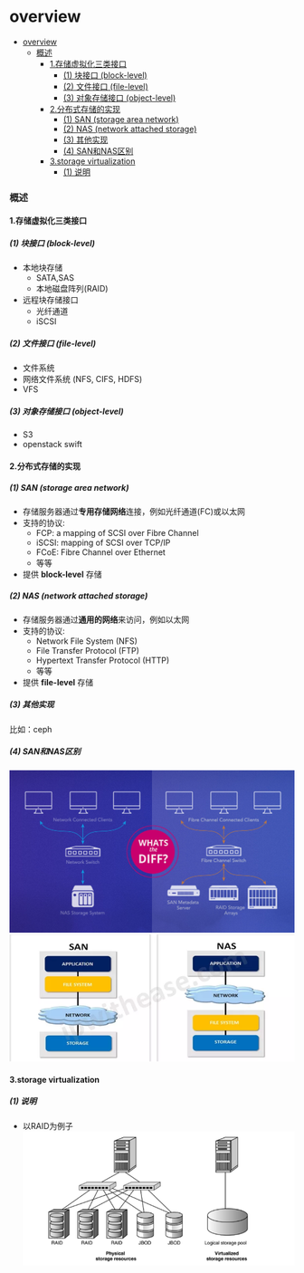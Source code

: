 # overview


<!-- @import "[TOC]" {cmd="toc" depthFrom=1 depthTo=6 orderedList=false} -->

<!-- code_chunk_output -->

- [overview](#overview)
    - [概述](#概述)
      - [1.存储虚拟化三类接口](#1存储虚拟化三类接口)
        - [(1) 块接口 (block-level)](#1-块接口-block-level)
        - [(2) 文件接口 (file-level)](#2-文件接口-file-level)
        - [(3) 对象存储接口 (object-level)](#3-对象存储接口-object-level)
      - [2.分布式存储的实现](#2分布式存储的实现)
        - [(1) SAN (storage area network)](#1-san-storage-area-network)
        - [(2) NAS (network attached storage)](#2-nas-network-attached-storage)
        - [(3) 其他实现](#3-其他实现)
        - [(4) SAN和NAS区别](#4-san和nas区别)
      - [3.storage virtualization](#3storage-virtualization)
        - [(1) 说明](#1-说明)

<!-- /code_chunk_output -->

### 概述

#### 1.存储虚拟化三类接口

##### (1) 块接口 (block-level)
* 本地块存储
    * SATA,SAS
    * 本地磁盘阵列(RAID)
* 远程块存储接口
    * 光纤通道
    * iSCSI

##### (2) 文件接口 (file-level)
* 文件系统
* 网络文件系统 (NFS, CIFS, HDFS)
* VFS

##### (3) 对象存储接口 (object-level)
* S3
* openstack swift

#### 2.分布式存储的实现

##### (1) SAN (storage area network)
* 存储服务器通过**专用存储网络**连接，例如光纤通道(FC)或以太网
* 支持的协议:
    * FCP: a mapping of SCSI over Fibre Channel
    * iSCSI: mapping of SCSI over TCP/IP
    * FCoE: Fibre Channel over Ethernet
    * 等等
* 提供 **block-level** 存储

##### (2) NAS (network attached storage)
* 存储服务器通过**通用的网络**来访问，例如以太网
* 支持的协议: 
    * Network File System (NFS)
    * File Transfer Protocol (FTP)
    * Hypertext Transfer Protocol (HTTP)
    * 等等
* 提供 **file-level** 存储

##### (3) 其他实现
比如：ceph

##### (4) SAN和NAS区别
![](./imgs/overview_01.png)
![](./imgs/overview_02.png)

#### 3.storage virtualization

##### (1) 说明
* 以RAID为例子
![](./imgs/overview_03.png)